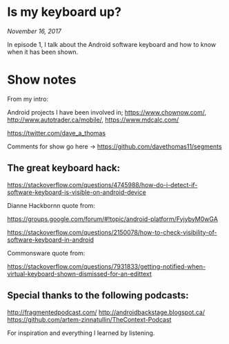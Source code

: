 # Is my keyboard up?

_November 16, 2017_

In episode 1, I talk about the Android software keyboard and how to know when it has been shown.

# Show notes
From my intro:

Android projects I have been involved in; https://www.chownow.com/, http://www.autotrader.ca/mobile/, https://www.mdcalc.com/

https://twitter.com/dave_a_thomas

Comments for show go here -> https://github.com/davethomas11/segments

 

## The great keyboard hack:

https://stackoverflow.com/questions/4745988/how-do-i-detect-if-software-keyboard-is-visible-on-android-device

Dianne Hackbornn quote from:

https://groups.google.com/forum/#!topic/android-platform/FyjybyM0wGA

https://stackoverflow.com/questions/2150078/how-to-check-visibility-of-software-keyboard-in-android

Commonsware quote from:

https://stackoverflow.com/questions/7931833/getting-notified-when-virtual-keyboard-shown-dismissed-for-an-edittext

 

 

## Special thanks to the following podcasts:

http://fragmentedpodcast.com/ http://androidbackstage.blogspot.ca/ https://github.com/artem-zinnatullin/TheContext-Podcast

For inspiration and everything I learned by listening.
